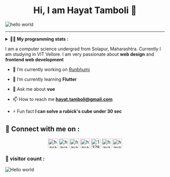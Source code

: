 <h1 align="center" > Hi, I am Hayat Tamboli 👋</h1>

![hello world](https://github.com/hayat-tamboli/hayat-tamboli/raw/master/hello-world.png)

<hr/>

<details> 
 <summary> <b>👨‍💻 My programming stats : </b></summary>

<br>

<div align="center">
  
![Hayat's github stats](https://github-readme-stats.vercel.app/api?username=hayat-tamboli&show_icons=true&title_color=2257EA&icon_color=2257EA&bg_color=f7f7f7)
![Top Langs](https://github-readme-stats.vercel.app/api/top-langs/?username=hayat-tamboli&title_color=2257EA&bg_color=f7f7f7&layout=compact&hide=html)

</div>

<a href="https://stackoverflow.com/users/13782112/hayat-tamboli"><img src="https://stackoverflow.com/users/flair/13782112.png?theme=clean" width="208" height="58" alt="profile for Hayat Tamboli at Stack Overflow, Q&amp;A for professional and enthusiast programmers" title="profile for Hayat Tamboli at Stack Overflow, Q&amp;A for professional and enthusiast programmers"></a>

<!--START_SECTION:waka-->
![Lines of code](https://img.shields.io/badge/From%20Hello%20World%20I%27ve%20Written-1.7%20million%20lines%20of%20code-blue)

**I'm a Night 🦉** 

```text
🌞 Morning    22 commits     █░░░░░░░░░░░░░░░░░░░░░░░░   6.16% 
🌆 Daytime    129 commits    █████████░░░░░░░░░░░░░░░░   36.13% 
🌃 Evening    133 commits    █████████░░░░░░░░░░░░░░░░   37.25% 
🌙 Night      73 commits     █████░░░░░░░░░░░░░░░░░░░░   20.45%

```
📅 **I'm Most Productive on Saturday** 

```text
Monday       39 commits     ██░░░░░░░░░░░░░░░░░░░░░░░   10.92% 
Tuesday      47 commits     ███░░░░░░░░░░░░░░░░░░░░░░   13.17% 
Wednesday    56 commits     ████░░░░░░░░░░░░░░░░░░░░░   15.69% 
Thursday     58 commits     ████░░░░░░░░░░░░░░░░░░░░░   16.25% 
Friday       53 commits     ███░░░░░░░░░░░░░░░░░░░░░░   14.85% 
Saturday     63 commits     ████░░░░░░░░░░░░░░░░░░░░░   17.65% 
Sunday       41 commits     ██░░░░░░░░░░░░░░░░░░░░░░░   11.48%

```


📊 **This Week I Spent My Time On** 

```text
💬 Programming Languages: 
Dart                     16 hrs 53 mins      █████████████████████████   99.83% 
Other                    0 secs              ░░░░░░░░░░░░░░░░░░░░░░░░░   0.07% 
R                        0 secs              ░░░░░░░░░░░░░░░░░░░░░░░░░   0.05% 
YAML                     0 secs              ░░░░░░░░░░░░░░░░░░░░░░░░░   0.04% 
Markdown                 0 secs              ░░░░░░░░░░░░░░░░░░░░░░░░░   0.02%

```

**I Mostly Code in Vue** 

```text
Vue                      4 repos             ██████░░░░░░░░░░░░░░░░░░░   25.0% 
Python                   3 repos             ████░░░░░░░░░░░░░░░░░░░░░   18.75% 
CSS                      2 repos             ███░░░░░░░░░░░░░░░░░░░░░░   12.5% 
C++                      2 repos             ███░░░░░░░░░░░░░░░░░░░░░░   12.5% 
JavaScript               2 repos             ███░░░░░░░░░░░░░░░░░░░░░░   12.5%

```



<!--END_SECTION:waka-->

</details>

I am a computer science undergrad from Solapur, Maharashtra. Currently I am studying in VIT Vellore. I am very passionate about __web design__ and __frontend web development__


- 🔭 I’m currently working on [Runbhumi](https://github.com/Runbhumi/Runbhumi)

- 🌱 I’m currently learning **Flutter**

- 💬 Ask me about **vue**

- 📫 How to reach me **hayat.tamboli@gmail.com**

- ⚡ Fun fact **I can solve a rubick's cube under 30 sec**

## 🔗 Connect with me on :

<p align="center">
<a href="https://hayattamboli.vercel.app/" target="blank"><img align="center" src="https://simpleicons.org/icons/awesomelists.svg" alt="hayattamboli" height="30" width="30" /></a>
<a href="https://codepen.io/hayattamboli" target="blank"><img align="center" src="https://cdn.jsdelivr.net/npm/simple-icons@3.0.1/icons/codepen.svg" alt="hayattamboli" height="30" width="30" /></a>
<!--<a href="https://dev.to/hayattamboli" target="blank"><img align="center" src="https://cdn.jsdelivr.net/npm/simple-icons@3.0.1/icons/dev-dot-to.svg" alt="hayattamboli" height="30" width="30" /></a>-->
<a href="https://twitter.com/hayattamboli" target="blank"><img align="center" src="https://cdn.jsdelivr.net/npm/simple-icons@3.0.1/icons/twitter.svg" alt="hayattamboli" height="30" width="30" /></a>
<a href="https://linkedin.com/in/hayat-tamboli" target="blank"><img align="center" src="https://cdn.jsdelivr.net/npm/simple-icons@3.0.1/icons/linkedin.svg" alt="hayat-tamboli" height="30" width="30" /></a>
<a href="https://stackoverflow.com/users/13782112/hayat-tamboli" target="blank"><img align="center" src="https://cdn.jsdelivr.net/npm/simple-icons@3.0.1/icons/stackoverflow.svg" alt="13782112/hayat-tamboli" height="30" width="30" /></a>
<!--<a href="https://fb.com/hayattamboli" target="blank"><img align="center" src="https://cdn.jsdelivr.net/npm/simple-icons@3.0.1/icons/facebook.svg" alt="hayattamboli" height="30" width="30" /></a>-->
<a href="https://instagram.com/hayattamboli" target="blank"><img align="center" src="https://cdn.jsdelivr.net/npm/simple-icons@3.0.1/icons/instagram.svg" alt="hayattamboli" height="30" width="30" /></a>
<a href="https://dribbble.com/hayattamboli" target="blank"><img align="center" src="https://cdn.jsdelivr.net/npm/simple-icons@3.0.1/icons/dribbble.svg" alt="hayattamboli" height="30" width="30" /></a>
<!--<a href="https://medium.com/@hayattamboli" target="blank"><img align="center" src="https://cdn.jsdelivr.net/npm/simple-icons@3.0.1/icons/medium.svg" alt="@hayat.tamboli" height="30" width="30" /></a>-->
</p>


### 👀 visitor count :

<img src="https://profile-counter.glitch.me/hayat-tamboli/count.svg" alt="Hello world" />
